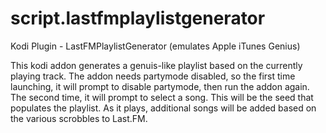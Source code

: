 # script.lastfmplaylistgenerator
Kodi Plugin - LastFMPlaylistGenerator (emulates Apple iTunes Genius)

This kodi addon generates a genuis-like playlist based on the currently playing track. The addon needs partymode disabled, so the first time launching, it will prompt to disable partymode, then run the addon again. The second time, it will prompt to select a song. This will be the seed that populates the playlist. As it plays, additional songs will be added based on the various scrobbles to Last.FM.



